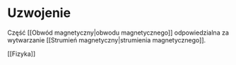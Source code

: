 # Uzwojenie
Część [[Obwód magnetyczny|obwodu magnetycznego]] odpowiedzialna za wytwarzanie [[Strumień magnetyczny|strumienia magnetycznego]].

[[Fizyka]]